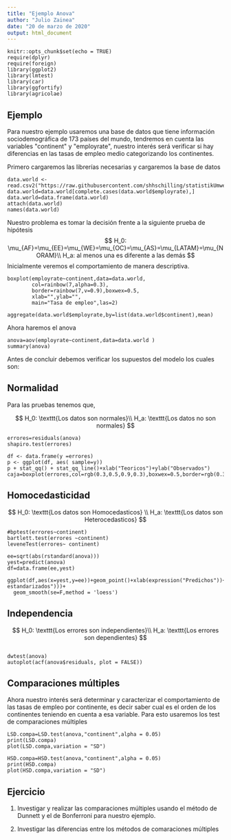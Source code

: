```yaml
---
title: "Ejemplo Anova"
author: "Julio Zainea"
date: "20 de marzo de 2020"
output: html_document
---
```

```{r setup, include=FALSE}
knitr::opts_chunk$set(echo = TRUE)
require(dplyr)
require(foreign)
library(ggplot2)
library(lmtest)
library(car)
library(ggfortify)
library(agricolae)
```

## Ejemplo 

Para nuestro ejemplo usaremos una base de datos que tiene información sociodemográfica de 173 países del mundo, tendremos en cuenta las variables "continent"  y "employrate", nuestro interés será verificar si hay diferencias en las tasas de empleo medio categorizando los continentes. 

Primero cargaremos las librerías necesarias y cargaremos la base de datos

```{r}
data.world <- read.csv2("https://raw.githubusercontent.com/shhschilling/statistikUmweltingenieure/master/data/gapC.csv",sep=",",dec=".")
data.world=data.world[complete.cases(data.world$employrate),]
data.world=data.frame(data.world)
attach(data.world)
names(data.world)
```

Nuestro problema es tomar la decisión frente a la siguiente prueba de hipótesis
$$
H_0: \mu_{AF}=\mu_{EE}=\mu_{WE}=\mu_{OC}=\mu_{AS}=\mu_{LATAM}=\mu_{NORAM}\\
H_a: al menos una es diferente a las demás
$$
Inicialmente veremos el comportamiento de manera descriptiva.


```{R}
boxplot(employrate~continent,data=data.world,
        col=rainbow(7,alpha=0.3),
        border=rainbow(7,v=0.9),boxwex=0.5,
        xlab="",ylab="",
        main="Tasa de empleo",las=2)
```


```{r}
aggregate(data.world$employrate,by=list(data.world$continent),mean)

```

Ahora haremos el anova

```{r}
anova=aov(employrate~continent,data=data.world )
summary(anova)
```
Antes de concluir debemos verificar los supuestos del modelo los cuales son:
## Normalidad
Para las pruebas tenemos que,

$$
H_0: \texttt{Los datos son normales}\\
H_a: \texttt{Los datos no son normales}
$$



```{r}
errores=residuals(anova)
shapiro.test(errores)

df <- data.frame(y =errores)
p <- ggplot(df, aes( sample=y))
p + stat_qq() + stat_qq_line()+xlab("Teoricos")+ylab("Observados")
caja=boxplot(errores,col=rgb(0.3,0.5,0.9,0.3),boxwex=0.5,border=rgb(0.3,0.5,0.9,1))
```

## Homocedasticidad
$$
H_0: \texttt{Los datos son Homocedasticos} \\
H_a: \texttt{Los datos son Heterocedasticos}
$$


```{r}
#bptest(errores~continent)
bartlett.test(errores ~continent)
leveneTest(errores~ continent)

ee=sqrt(abs(rstandard(anova)))
yest=predict(anova)
df=data.frame(ee,yest)

ggplot(df,aes(x=yest,y=ee))+geom_point()+xlab(expression("Predichos"))+ylab(expression(sqrt("Errores estandarizados")))+
  geom_smooth(se=F,method = 'loess')

```

## Independencia

$$
H_0: \texttt{Los errores son independientes}\\
H_a: \texttt{Los errores son dependientes}
$$

```{r}

dwtest(anova)
autoplot(acf(anova$residuals, plot = FALSE))
```


## Comparaciones múltiples


Ahora nuestro interés será determinar y caracterizar el comportamiento de las tasas de empleo por continente, es decir saber cual es el orden de los continentes teniendo en cuenta a esa variable. Para esto usaremos los test de comparaciones múltiples

```{r}
LSD.compa=LSD.test(anova,"continent",alpha = 0.05)
print(LSD.compa)
plot(LSD.compa,variation = "SD")
```


```{r}
HSD.compa=HSD.test(anova,"continent",alpha = 0.05)
print(HSD.compa)
plot(HSD.compa,variation = "SD")
```

## Ejercicio 

1. Investigar y realizar las comparaciones múltiples usando el método de Dunnett y el de Bonferroni  para nuestro ejemplo.

2. Investigar las diferencias entre los métodos de comaraciones múltiples
